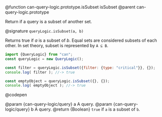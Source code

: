 @function can-query-logic.prototype.isSubset isSubset
@parent can-query-logic.prototype

Return if a query is a subset of another set.

@signature `queryLogic.isSubset(a, b)`

  Returns true if _a_ is a subset of _b_.  Equal sets are considered subsets of each other. In set theory, subset is
  represented by `A ⊆ B`.

  ```js
  import {QueryLogic} from "can";
  const queryLogic = new QueryLogic();

  const filter = queryLogic.isSubset({filter: {type: "critical"}}, {});
  console.log( filter ); //-> true

  const emptyObject = queryLogic.isSubset({}, {});
  console.log( emptyObject ); //-> true
  ```
  @codepen

  @param  {can-query-logic/query} a A query.
  @param  {can-query-logic/query} b A query.
  @return {Boolean} `true` if `a` is a subset of `b`.
